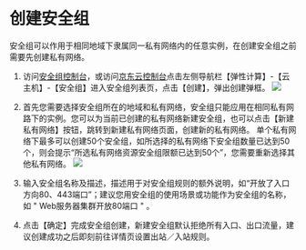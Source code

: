 # 创建安全组
安全组可以作用于相同地域下隶属同一私有网络内的任意实例，在创建安全组之前需要先创建私有网络。

1. 访问[安全组控制台][1]，或访问[京东云控制台][2]点击左侧导航栏【弹性计算】-【云主机】-【安全组】进入安全组列表页，点击【创建】，弹出创建弹框。
![](../../../../../image/vm/Operation-Guide-SG-create1.png)

2. 首先您需要选择安全组所在的地域和私有网络，安全组只能应用在相同私有网路下的实例。您可以为当前已创建的私有网络新建安全组，也可以点击【新建私有网络】按钮，跳转到新建私有网络页面，创建新的私有网络。
    单个私有网络下最多可以创建50个安全组，如所选择的私有网络下安全组数量已达到50个，则会提示“所选私有网络资源安全组限额已达到50个”，您需要重新选择其他私有网络。
![](../../../../../image/vm/Operation-Guide-SG-create2.png)

3. 输入安全组名称及描述，描述用于对安全组规则的额外说明，如“开放了入口方向80、443端口”；建议您用安全组的使用场景或功能作为安全组的名称，如 " Web服务器集群开放80端口 " 。

4. 点击【确定】完成安全组创建，新建安全组默认拒绝所有入口、出口流量，建议创建成功之后即刻前往详情页设置出站／入站规则。


  [1]: https://cns-console.jdcloud.com/host/netSecurity/list
  [2]: https://console.jdcloud.com/
  [3]: ./images/Operation-Guide-SG-create1.png "Operation-Guide-SG-create1.png"
  [4]: ./images/Operation-Guide-SG-create2.png "Operation-Guide-SG-create2.png"